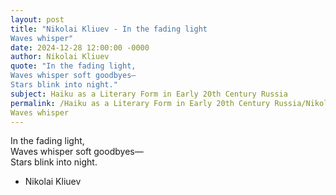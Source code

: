 ```yaml
---
layout: post
title: "Nikolai Kliuev - In the fading light  
Waves whisper"
date: 2024-12-28 12:00:00 -0000
author: Nikolai Kliuev
quote: "In the fading light,  
Waves whisper soft goodbyes—  
Stars blink into night."
subject: Haiku as a Literary Form in Early 20th Century Russia
permalink: /Haiku as a Literary Form in Early 20th Century Russia/Nikolai Kliuev/Nikolai Kliuev - In the fading light  
Waves whisper
---
```


In the fading light,  
Waves whisper soft goodbyes—  
Stars blink into night.

- Nikolai Kliuev
